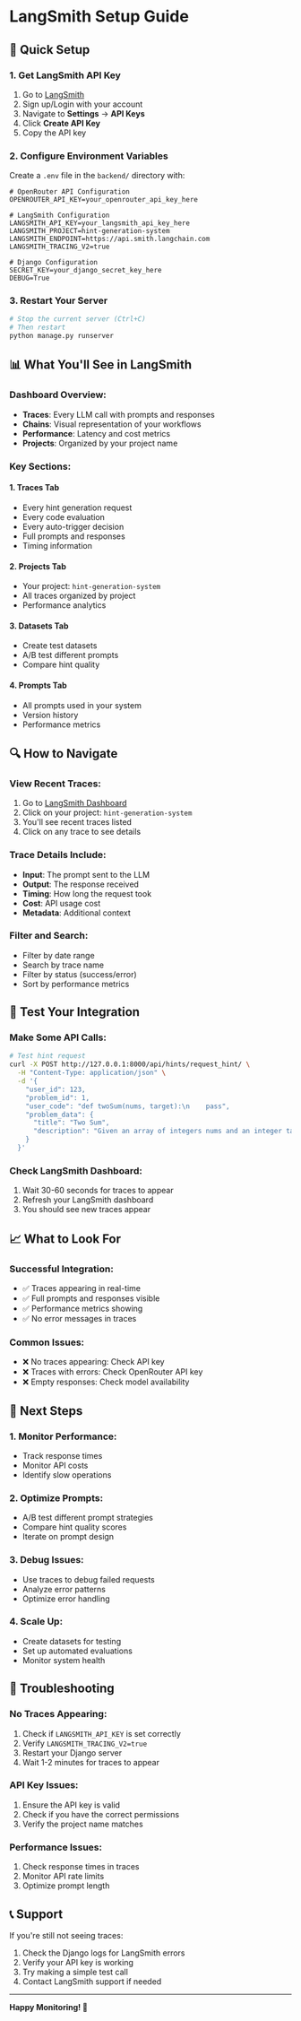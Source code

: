 # LangSmith Setup Guide

## 🚀 Quick Setup

### 1. Get LangSmith API Key
1. Go to [LangSmith](https://smith.langchain.com/)
2. Sign up/Login with your account
3. Navigate to **Settings** → **API Keys**
4. Click **Create API Key**
5. Copy the API key

### 2. Configure Environment Variables
Create a `.env` file in the `backend/` directory with:

```env
# OpenRouter API Configuration
OPENROUTER_API_KEY=your_openrouter_api_key_here

# LangSmith Configuration
LANGSMITH_API_KEY=your_langsmith_api_key_here
LANGSMITH_PROJECT=hint-generation-system
LANGSMITH_ENDPOINT=https://api.smith.langchain.com
LANGSMITH_TRACING_V2=true

# Django Configuration
SECRET_KEY=your_django_secret_key_here
DEBUG=True
```

### 3. Restart Your Server
```bash
# Stop the current server (Ctrl+C)
# Then restart
python manage.py runserver
```

## 📊 What You'll See in LangSmith

### **Dashboard Overview:**
- **Traces**: Every LLM call with prompts and responses
- **Chains**: Visual representation of your workflows
- **Performance**: Latency and cost metrics
- **Projects**: Organized by your project name

### **Key Sections:**

#### **1. Traces Tab**
- Every hint generation request
- Every code evaluation
- Every auto-trigger decision
- Full prompts and responses
- Timing information

#### **2. Projects Tab**
- Your project: `hint-generation-system`
- All traces organized by project
- Performance analytics

#### **3. Datasets Tab**
- Create test datasets
- A/B test different prompts
- Compare hint quality

#### **4. Prompts Tab**
- All prompts used in your system
- Version history
- Performance metrics

## 🔍 How to Navigate

### **View Recent Traces:**
1. Go to [LangSmith Dashboard](https://smith.langchain.com/)
2. Click on your project: `hint-generation-system`
3. You'll see recent traces listed
4. Click on any trace to see details

### **Trace Details Include:**
- **Input**: The prompt sent to the LLM
- **Output**: The response received
- **Timing**: How long the request took
- **Cost**: API usage cost
- **Metadata**: Additional context

### **Filter and Search:**
- Filter by date range
- Search by trace name
- Filter by status (success/error)
- Sort by performance metrics

## 🧪 Test Your Integration

### **Make Some API Calls:**
```bash
# Test hint request
curl -X POST http://127.0.0.1:8000/api/hints/request_hint/ \
  -H "Content-Type: application/json" \
  -d '{
    "user_id": 123,
    "problem_id": 1,
    "user_code": "def twoSum(nums, target):\n    pass",
    "problem_data": {
      "title": "Two Sum",
      "description": "Given an array of integers nums and an integer target, return indices of the two numbers such that they add up to target."
    }
  }'
```

### **Check LangSmith Dashboard:**
1. Wait 30-60 seconds for traces to appear
2. Refresh your LangSmith dashboard
3. You should see new traces appear

## 📈 What to Look For

### **Successful Integration:**
- ✅ Traces appearing in real-time
- ✅ Full prompts and responses visible
- ✅ Performance metrics showing
- ✅ No error messages in traces

### **Common Issues:**
- ❌ No traces appearing: Check API key
- ❌ Traces with errors: Check OpenRouter API key
- ❌ Empty responses: Check model availability

## 🎯 Next Steps

### **1. Monitor Performance:**
- Track response times
- Monitor API costs
- Identify slow operations

### **2. Optimize Prompts:**
- A/B test different prompt strategies
- Compare hint quality scores
- Iterate on prompt design

### **3. Debug Issues:**
- Use traces to debug failed requests
- Analyze error patterns
- Optimize error handling

### **4. Scale Up:**
- Create datasets for testing
- Set up automated evaluations
- Monitor system health

## 🔧 Troubleshooting

### **No Traces Appearing:**
1. Check if `LANGSMITH_API_KEY` is set correctly
2. Verify `LANGSMITH_TRACING_V2=true`
3. Restart your Django server
4. Wait 1-2 minutes for traces to appear

### **API Key Issues:**
1. Ensure the API key is valid
2. Check if you have the correct permissions
3. Verify the project name matches

### **Performance Issues:**
1. Check response times in traces
2. Monitor API rate limits
3. Optimize prompt length

## 📞 Support

If you're still not seeing traces:
1. Check the Django logs for LangSmith errors
2. Verify your API key is working
3. Try making a simple test call
4. Contact LangSmith support if needed

---

**Happy Monitoring! 🚀** 